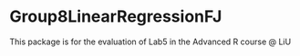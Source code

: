 # Group8LinearRegressionFJ
This package is for the evaluation of Lab5 in the Advanced R course @ LiU
